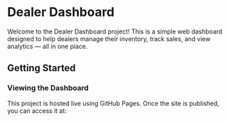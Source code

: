 # Dealer Dashboard

Welcome to the Dealer Dashboard project! This is a simple web dashboard designed to help dealers manage their inventory, track sales, and view analytics — all in one place.

## Getting Started

### Viewing the Dashboard

This project is hosted live using GitHub Pages. Once the site is published, you can access it at:

